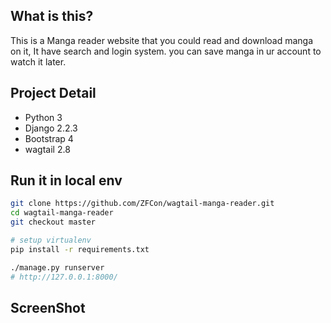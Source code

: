 ## What is this?
This is a Manga reader website that you could read and download manga on it, It have search and login system.
you can save manga in ur account to watch it later.

## Project Detail
* Python 3
* Django 2.2.3
* Bootstrap 4
* wagtail 2.8

## Run it in local env

```bash
git clone https://github.com/ZFCon/wagtail-manga-reader.git
cd wagtail-manga-reader
git checkout master

# setup virtualenv
pip install -r requirements.txt

./manage.py runserver
# http://127.0.0.1:8000/
```

## ScreenShot

